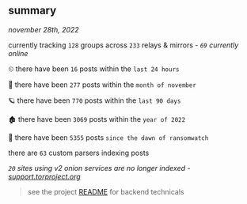 
## summary
_november 28th, 2022_

currently tracking `128` groups across `233` relays & mirrors - _`69` currently online_

⏲ there have been `16` posts within the `last 24 hours`

🦈 there have been `277` posts within the `month of november`

🪐 there have been `770` posts within the `last 90 days`

🏚 there have been `3069` posts within the `year of 2022`

🦕 there have been `5355` posts `since the dawn of ransomwatch`

there are `63` custom parsers indexing posts

_`20` sites using v2 onion services are no longer indexed - [support.torproject.org](https://support.torproject.org/onionservices/v2-deprecation/)_

> see the project [README](https://github.com/joshhighet/ransomwatch#ransomwatch--) for backend technicals
